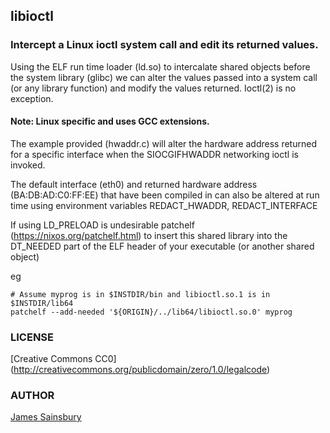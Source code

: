 ## libioctl

### Intercept a Linux ioctl system call and edit its returned values.

Using the ELF run time loader (ld.so) to intercalate shared objects
before the system library (glibc) we can alter the values passed into
a system call (or any library function) and modify the values returned.
Ioctl(2) is no exception.

#### Note: Linux specific and uses GCC extensions.

The example provided (hwaddr.c) will alter the hardware address returned
for a specific interface when the SIOCGIFHWADDR networking ioctl is invoked.

The default interface (eth0) and returned hardware
address (BA:DB:AD:C0:FF:EE) that have been compiled in can also be altered at
run time using environment variables REDACT_HWADDR, REDACT_INTERFACE

If using LD_PRELOAD is undesirable patchelf 
(https://nixos.org/patchelf.html)
to insert this shared library into the DT_NEEDED part of the ELF header of your
executable (or another shared object)

eg 
````
# Assume myprog is in $INSTDIR/bin and libioctl.so.1 is in $INSTDIR/lib64
patchelf --add-needed '${ORIGIN}/../lib64/libioctl.so.0' myprog
````
### LICENSE
[Creative Commons CC0]
(http://creativecommons.org/publicdomain/zero/1.0/legalcode)

### AUTHOR
[James Sainsbury](mailto:toves@sdf.lonestar.org)
